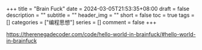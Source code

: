 +++
title = "Brain Fuck"
date = 2024-03-05T21:53:35+08:00
draft = false
description = ""
subtitle = ""
header_img = ""
short = false
toc = true
tags = []
categories = ["编程思想"]
series = []
comment = false
+++

https://therenegadecoder.com/code/hello-world-in-brainfuck/#hello-world-in-brainfuck
